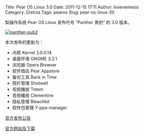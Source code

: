 Title: Pear OS Linux 3.0
Date: 2011-12-15 17:11
Author: lovenemesis
Category: Distros
Tags: pearos
Slug: pear-os-linux-30

梨操作系统 Pear OS Linux 发布代号 “Panther 黑豹” 的 3.0 版本。

[![](http://linuxtoy.org/img/2011/12/panther-pub2.png "panther-pub2")](http://linuxtoy.org/img/2011/12/panther-pub2.png)

本次发布的更新为：

-   内核 Kernel 3.0.0.14
-   桌面环境 GNOME 3.2.1
-   浏览器 Opera Browser
-   软件商店 Pear Appstore
-   备份工具 Back in Time
-   照片管理 Shotwell
-   视频播放 Totem
-   音频播放 Clementine
-   隐私管理 Bleachbit
-   软件包管理 Y-ppa-manager

[官方发布公告](http://www.pear-os-linux.fr/index.php?option=com_content&view=article&id=128%3Apear-os-linux-panther-v30-futur-release-&catid=37%3Ablog&Itemid=60⟨=en)

[官方网站及下载](http://www.pear-os-linux.fr/)
